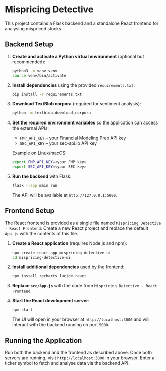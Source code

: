 # Mispricing Detective

This project contains a Flask backend and a standalone React frontend for analysing mispriced stocks.

## Backend Setup

1. **Create and activate a Python virtual environment** (optional but recommended):
   ```bash
   python3 -m venv venv
   source venv/bin/activate
   ```

2. **Install dependencies** using the provided `requirements.txt`:
   ```bash
   pip install -r requirements.txt
   ```

3. **Download TextBlob corpora** (required for sentiment analysis):
   ```bash
   python -m textblob.download_corpora
   ```

4. **Set the required environment variables** so the application can access the external APIs:
   - `FMP_API_KEY` – your Financial Modeling Prep API key
   - `SEC_API_KEY` – your sec-api.io API key
   
   Example on Linux/macOS:
   ```bash
   export FMP_API_KEY=<your FMP key>
   export SEC_API_KEY=<your SEC key>
   ```

5. **Run the backend** with Flask:
   ```bash
   flask --app main run
   ```
   The API will be available at `http://127.0.0.1:5000`.

## Frontend Setup

The React frontend is provided as a single file named `Mispricing Detective - React Frontend`. Create a new React project and replace the default `App.js` with the contents of this file.

1. **Create a React application** (requires Node.js and npm):
   ```bash
   npx create-react-app mispricing-detective-ui
   cd mispricing-detective-ui
   ```

2. **Install additional dependencies** used by the frontend:
   ```bash
   npm install recharts lucide-react
   ```

3. **Replace `src/App.js`** with the code from `Mispricing Detective - React Frontend`.

4. **Start the React development server**:
   ```bash
   npm start
   ```
   The UI will open in your browser at `http://localhost:3000` and will interact with the backend running on port `5000`.

## Running the Application

Run both the backend and the frontend as described above. Once both servers are running, visit `http://localhost:3000` in your browser. Enter a ticker symbol to fetch and analyse data via the backend API.

